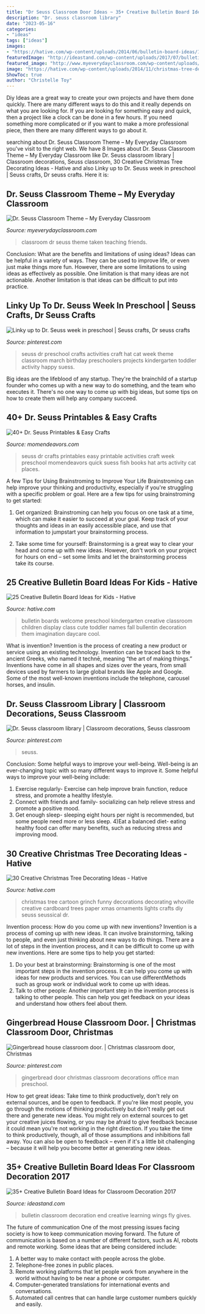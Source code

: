 ```yaml
---
title: "Dr Seuss Classroom Door Ideas ~ 35+ Creative Bulletin Board Ideas For Classroom Decoration 2017"
description: "Dr. seuss classroom library"
date: "2023-05-16"
categories:
- "ideas"
tags: ["ideas"]
images:
- "https://hative.com/wp-content/uploads/2014/06/bulletin-board-ideas/19-welcome-back-bulletin-boards-for-preschool.jpg"
featuredImage: "http://ideastand.com/wp-content/uploads/2017/07/bulletin-board/37-bulletin-board-ideas-for-classroom.jpg"
featured_image: "http://www.myeverydayclassroom.com/wp-content/uploads/2015/04/1bea1df6e79cbb71317f32166fae3cdb.jpg"
image: "https://hative.com/wp-content/uploads/2014/11/christmas-tree-decorating-ideas/31-christmas-tree-decorating-ideas.jpg"
ShowToc: true
author: "Christelle Toy"
---
```



Diy Ideas are a great way to create your own projects and have them done quickly. There are many different ways to do this and it really depends on what you are looking for. If you are looking for something easy and quick, then a project like a clock can be done in a few hours. If you need something more complicated or if you want to make a more professional piece, then there are many different ways to go about it.

	

		
searching about Dr. Seuss Classroom Theme – My Everyday Classroom you've visit to the right web. We have 8 Images about Dr. Seuss Classroom Theme – My Everyday Classroom like Dr. Seuss classroom library | Classroom decorations, Seuss classroom, 30 Creative Christmas Tree Decorating Ideas - Hative and also Linky up to Dr. Seuss week in preschool | Seuss crafts, Dr seuss crafts. Here it is:
		
    
## Dr. Seuss Classroom Theme – My Everyday Classroom

<img loading=lazy src="http://www.myeverydayclassroom.com/wp-content/uploads/2015/04/1bea1df6e79cbb71317f32166fae3cdb.jpg" onerror="this.onerror=null;this.src='https://tse2.mm.bing.net/th?id=OIP.p7l26YXavH081GdOmwiwmAHaLL&amp;pid=15.1';" alt="Dr. Seuss Classroom Theme – My Everyday Classroom">

_Source: myeverydayclassroom.com_

>classroom dr seuss theme taken teaching friends. 

	

Conclusion: What are the benefits and limitations of using ideas?
Ideas can be helpful in a variety of ways. They can be used to improve life, or even just make things more fun. However, there are some limitations to using ideas as effectively as possible. One limitation is that many ideas are not actionable. Another limitation is that ideas can be difficult to put into practice.

    
## Linky Up To Dr. Seuss Week In Preschool | Seuss Crafts, Dr Seuss Crafts

<img loading=lazy src="https://i.pinimg.com/736x/40/51/22/40512241f00fc3a57a97cd1c47a21dd7--dr-seuss-week-early-education.jpg" onerror="this.onerror=null;this.src='https://tse3.mm.bing.net/th?id=OIP.en6g_ygHN0Gq2O9qiMbBDQHaK7&amp;pid=15.1';" alt="Linky up to Dr. Seuss week in preschool | Seuss crafts, Dr seuss crafts">

_Source: pinterest.com_

>seuss dr preschool crafts activities craft hat cat week theme classroom march birthday preschoolers projects kindergarten toddler activity happy suess. 

	

Big ideas are the lifeblood of any startup. They're the brainchild of a startup founder who comes up with a new way to do something, and the team who executes it. There's no one way to come up with big ideas, but some tips on how to create them will help any company succeed.

    
## 40+ Dr. Seuss Printables &amp; Easy Crafts

<img loading=lazy src="https://www.momendeavors.com/wp-content/uploads/2015/01/40-Dr.-Seuss-Printables-Easy-Crafts-547x1024.jpg" onerror="this.onerror=null;this.src='https://tse1.mm.bing.net/th?id=OIP.SAu6zNHmj_mJSf4ZPjLQZAHaN3&amp;pid=15.1';" alt="40+ Dr. Seuss Printables &amp; Easy Crafts">

_Source: momendeavors.com_

>seuss dr crafts printables easy printable activities craft week preschool momendeavors quick suess fish books hat arts activity cat places. 

	

A few Tips for Using Brainstroming to Improve Your Life
Brainstroming can help improve your thinking and productivity, especially if you're struggling with a specific problem or goal. Here are a few tips for using brainstroming to get started: 
1. Get organized: Brainstroming can help you focus on one task at a time, which can make it easier to succeed at your goal. Keep track of your thoughts and ideas in an easily accessible place, and use that information to jumpstart your brainstorming process. 

2. Take some time for yourself: Brainstorming is a great way to clear your head and come up with new ideas. However, don't work on your project for hours on end – set some limits and let the brainstorming process take its course. 


    
## 25 Creative Bulletin Board Ideas For Kids - Hative

<img loading=lazy src="https://hative.com/wp-content/uploads/2014/06/bulletin-board-ideas/19-welcome-back-bulletin-boards-for-preschool.jpg" onerror="this.onerror=null;this.src='https://tse3.mm.bing.net/th?id=OIP.zz68qv4OYlO-RZ1LXRrxFAHaFj&amp;pid=15.1';" alt="25 Creative Bulletin Board Ideas for Kids - Hative">

_Source: hative.com_

>bulletin boards welcome preschool kindergarten creative classroom children display class cute toddler names fall bullentin decoration them imagination daycare cool. 

	

What is invention?
Invention is the process of creating a new product or service using an existing technology. Invention can be traced back to the ancient Greeks, who named it technē, meaning “the art of making things.” Inventions have come in all shapes and sizes over the years, from small devices used by farmers to large global brands like Apple and Google. Some of the most well-known inventions include the telephone, carousel horses, and insulin.

    
## Dr. Seuss Classroom Library | Classroom Decorations, Seuss Classroom

<img loading=lazy src="https://i.pinimg.com/736x/d0/0a/b0/d00ab0ede810e8d38e11206e3dcbc679.jpg" onerror="this.onerror=null;this.src='https://tse1.mm.bing.net/th?id=OIP.tuFS3Ad_oC2JF168ksCTLgHaJ3&amp;pid=15.1';" alt="Dr. Seuss classroom library | Classroom decorations, Seuss classroom">

_Source: pinterest.com_

>seuss. 

	

Conclusion: Some helpful ways to improve your well-being.
Well-being is an ever-changing topic with so many different ways to improve it. Some helpful ways to improve your well-being include: 
1) Exercise regularly- Exercise can help improve brain function, reduce stress, and promote a healthy lifestyle. 
2) Connect with friends and family- socializing can help relieve stress and promote a positive mood. 
3) Get enough sleep- sleeping eight hours per night is recommended, but some people need more or less sleep. 
4)Eat a balanced diet- eating healthy food can offer many benefits, such as reducing stress and improving mood.

    
## 30 Creative Christmas Tree Decorating Ideas - Hative

<img loading=lazy src="https://hative.com/wp-content/uploads/2014/11/christmas-tree-decorating-ideas/31-christmas-tree-decorating-ideas.jpg" onerror="this.onerror=null;this.src='https://tse2.mm.bing.net/th?id=OIP.MOo5EOEf2PTPap8K3JN0qAHaUJ&amp;pid=15.1';" alt="30 Creative Christmas Tree Decorating Ideas - Hative">

_Source: hative.com_

>christmas tree cartoon grinch funny decorations decorating whoville creative cardboard trees paper xmas ornaments lights crafts diy seuss seussical dr. 

	

Invention process: How do you come up with new inventions?
Invention is a process of coming up with new ideas. It can involve brainstorming, talking to people, and even just thinking about new ways to do things. There are a lot of steps in the invention process, and it can be difficult to come up with new inventions. Here are some tips to help you get started: 
1. Do your best at brainstorming: Brainstorming is one of the most important steps in the invention process. It can help you come up with ideas for new products and services. You can use differentMethods such as group work or individual work to come up with ideas. 
2. Talk to other people: Another important step in the invention process is talking to other people. This can help you get feedback on your ideas and understand how others feel about them. 

    
## Gingerbread House Classroom Door. | Christmas Classroom Door, Christmas

<img loading=lazy src="https://i.pinimg.com/736x/51/91/91/5191912c163c7be0b57a0b4ce91f4047--classroom-door-classroom-ideas.jpg" onerror="this.onerror=null;this.src='https://tse4.mm.bing.net/th?id=OIP.X7zlmh5gxMsUl9RpRooghAHaJ3&amp;pid=15.1';" alt="Gingerbread house classroom door. | Christmas classroom door, Christmas">

_Source: pinterest.com_

>gingerbread door christmas classroom decorations office man preschool. 

	

How to get great ideas: Take time to think productively, don't rely on external sources, and be open to feedback.
If you're like most people, you go through the motions of thinking productively but don't really get out there and generate new ideas. You might rely on external sources to get your creative juices flowing, or you may be afraid to give feedback because it could mean you're not working in the right direction. If you take the time to think productively, though, all of those assumptions and inhibitions fall away. You can also be open to feedback – even if it's a little bit challenging – because it will help you become better at generating new ideas.

    
## 35+ Creative Bulletin Board Ideas For Classroom Decoration 2017

<img loading=lazy src="http://ideastand.com/wp-content/uploads/2017/07/bulletin-board/37-bulletin-board-ideas-for-classroom.jpg" onerror="this.onerror=null;this.src='https://tse3.mm.bing.net/th?id=OIP.HJ1uwnJoYA6PQ7dHENXUngHaJ6&amp;pid=15.1';" alt="35+ Creative Bulletin Board Ideas for Classroom Decoration 2017">

_Source: ideastand.com_

>bulletin classroom decoration end creative learning wings fly gives. 

	

The future of communication
One of the most pressing issues facing society is how to keep communication moving forward. The future of communication is based on a number of different factors, such as AI, robots and remote working. Some ideas that are being considered include: 
1. A better way to make contact with people across the globe. 
2. Telephone-free zones in public places. 
3. Remote working platforms that let people work from anywhere in the world without having to be near a phone or computer. 
4. Computer-generated translations for international events and conversations. 
5. Automated call centres that can handle large customer numbers quickly and easily.


